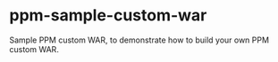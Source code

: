 # ppm-sample-custom-war
Sample PPM custom WAR, to demonstrate how to build your own PPM custom WAR. 
